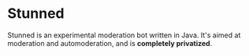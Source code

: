 # Stunned
Stunned is an experimental moderation bot written in Java. It's aimed at moderation and automoderation, and is **completely privatized**.
